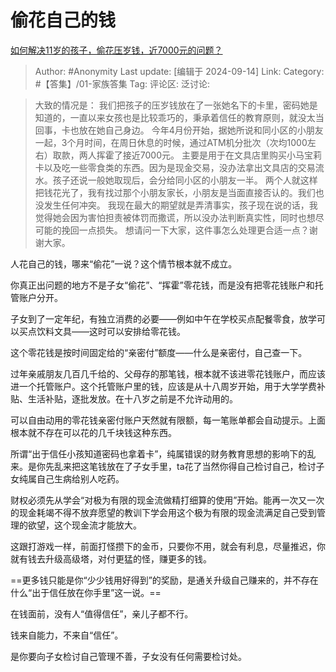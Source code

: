 # 偷花自己的钱
[如何解决11岁的孩子，偷花压岁钱，近7000元的问题？](https://www.zhihu.com/question/665885145/answer/3625119838)

> Author: #Anonymity
> Last update: [编辑于 2024-09-14]
> Link:
> Category: #【答集】/01-家族答集 
> Tag: 
> 评论区:
> 泛讨论:

> 大致的情况是：
> 我们把孩子的压岁钱放在了一张她名下的卡里，密码她是知道的，一直以来女孩也是比较乖巧的，秉承着信任的教育原则，就没太当回事，卡也放在她自己身边。
> 今年4月份开始，据她所说和同小区的小朋友一起，3个月时间，在周日休息的时候，通过ATM机分批次（次均1000左右）取款，两人挥霍了接近7000元。
> 主要是用于在文具店里购买小马宝莉卡以及吃一些零食类的东西。因为是现金交易，没办法拿出文具店的交易流水。孩子还说一般她取现后，会分给同小区的小朋友一半。
> 两个人就这样把钱花光了，我有找过那个小朋友家长，小朋友是当面直接否认的。我们也没发生任何冲突。
> 我现在最大的期望就是弄清事实，孩子现在说的话，我觉得她会因为害怕担责被体罚而撒谎，所以没办法判断真实性，同时也想尽可能的挽回一点损失。
> 想请问一下大家，这件事怎么处理更合适一点？谢谢大家。

人花自己的钱，哪来“偷花”一说？这个情节根本就不成立。

你真正出问题的地方不是子女“偷花”、“挥霍”零花钱，而是没有把零花钱账户和托管账户分开。

子女到了一定年纪，有独立消费的必要——例如中午在学校买点配餐零食，放学可以买点饮料文具——这时可以安排给零花钱。

这个零花钱是按时间固定给的“亲密付”额度——什么是亲密付，自己查一下。

过年亲戚朋友几百几千给的、父母存的那笔钱，根本就不该进零花钱账户，而应该进一个托管账户。这个托管账户里的钱，应该是从十八周岁开始，用于大学学费补贴、生活补贴，逐批发放。在十八岁之前是不允许动用的。

可以自由动用的零花钱亲密付账户天然就有限额，每一笔账单都会自动提示。上面根本就不存在可以花的几千块钱这种东西。

所谓“出于信任小孩知道密码也拿着卡”，纯属错误的财务教育思想的影响下的乱来。是你先乱来把这笔钱放在了子女手里，ta花了当然你得自己检讨自己，检讨子女纯属自己生病给别人吃药。

财权必须先从学会“对极为有限的现金流做精打细算的使用”开始。能再一次又一次的现金耗竭不得不放弃愿望的教训下学会用这个极为有限的现金流满足自己受到管理的欲望，这个现金流才能放大。

这跟打游戏一样，前面打怪攒下的金币，只要你不用，就会有利息，尽量推迟，你就有钱去升级高级塔，对付更猛的怪，赚更多的钱。

==更多钱只能是你“少少钱用好得到”的奖励，是通关升级自己赚来的，并不存在什么“出于信任放在你手里”这一说。==

在钱面前，没有人“值得信任”，亲儿子都不行。

钱来自能力，不来自“信任”。

是你要向子女检讨自己管理不善，子女没有任何需要检讨处。